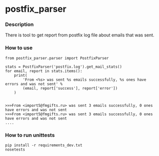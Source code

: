 # postfix_parser

### Description
There is tool to get report from postfix log file about emails that was sent.
### How to use
```
from postfix_parser.parser import PostfixParser

stats = PostfixParser('postfix.log').get_mail_stats()
for email, report in stats.items():
    print(
        'From <%s> was sent %s emails successfully, %s ones have errors and was not sent' %
        (email, report['success'], report['error'])
    )

    
>>>From <import5@fmgifts.ru> was sent 3 emails successfully, 0 ones have errors and was not sent
>>>From <import5@fmgifts.ru> was sent 3 emails successfully, 0 ones have errors and was not sent
....

```
### How to run unittests
```
pip install -r requirements_dev.txt
nosetests

```

